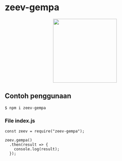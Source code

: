 # zeev-gempa

<p align="center">
  <img src="https://telegra.ph/file/410a3935dc83d2944a629.jpg" height="200px">
</p>

## Contoh penggunaan

```
$ npm i zeev-gempa
```
### File index.js

```
const zeev = require("zeev-gempa");

zeev.gempa()
  .then(result => {
    console.log(result);
  });
```
